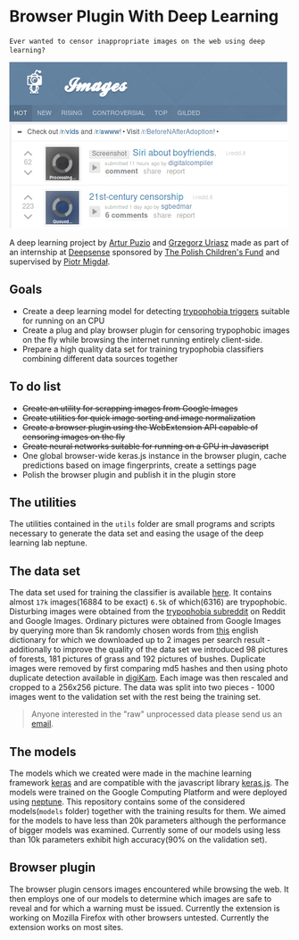 # Browser Plugin With Deep Learning

```
Ever wanted to censor inappropriate images on the web using deep learning?
```

<div style="width: 100%;">
<div style="margin: auto; display: block;">
<img src="./resources/poc.gif"/>
</div>
</div>

A deep learning project by [Artur Puzio](https://github.com/cytadela8) and [Grzegorz Uriasz](https://github.com/grzegorz225) made as part of an internship at [Deepsense](http://deepsense.ai/) sponsored by [The Polish Children's Fund](http://fundusz.org/english/) and supervised by [Piotr Migdał](https://github.com/stared).

## Goals
- Create a deep learning model for detecting [trypophobia triggers](https://en.wikipedia.org/wiki/Trypophobia) suitable for running on an CPU
- Create a plug and play browser plugin for censoring trypophobic images on the fly while browsing the internet running entirely client-side.
- Prepare a high quality data set for training trypophobia classifiers combining different data sources together

## To do list
- ~~Create an utility for scrapping images from Google Images~~
- ~~Create utilities for quick image sorting and image normalization~~
- ~~Create a browser plugin using the WebExtension API capable of censoring images on the fly~~
- ~~Create neural networks suitable for running on a CPU in Javascript~~
- One global browser-wide keras.js instance in the browser plugin, cache predictions based on image fingerprints, create a settings page 
- Polish the browser plugin and publish it in the plugin store

## The utilities
The utilities contained in the `utils` folder are small programs and scripts necessary to generate the data set and easing the usage of the deep learning lab neptune.   

## The data set
The data set used for training the classifier is available [here](https://s3.eu-central-1.amazonaws.com/trypophobia/tryponet_set2.tar.gz). It contains almost `17k` images(16884 to be exact) `6.5k` of which(6316) are trypophobic. Disturbing images were obtained from the [trypophobia subreddit](https://www.reddit.com/r/trypophobia/) on Reddit and Google Images. Ordinary pictures were obtained from Google Images by querying more than 5k randomly chosen words from [this](https://github.com/dwyl/english-words) english dictionary for which we downloaded up to 2 images per search result - additionally to improve the quality of the data set we introduced 98 pictures of forests, 181 pictures of grass and 192 pictures of bushes. Duplicate images were removed by first comparing md5 hashes and then using photo duplicate detection available in [digiKam](https://www.digikam.org/). Each image was then rescaled and cropped to a 256x256 picture. The data was split into two pieces - 1000 images went to the validation set with the rest being the training set.

> Anyone interested in the "raw" unprocessed data please send us an [email](mailto:gorbak25@gmail.com,cytadela8@interia.pl).

## The models
The models which we created were made in the machine learning framework [keras](https://keras.io/) and are compatible with the javascript library [keras.js](https://github.com/transcranial/keras-js). The models were trained on the Google Computing Platform and were deployed using [neptune](https://neptune.ml/). This repository contains some of the considered models(`models` folder) together with the training results for them. We aimed for the models to have less than 20k parameters although the performance of bigger models was examined. Currently some of our models using less than 10k parameters exhibit high accuracy(90% on the validation set).

## Browser plugin
The browser plugin censors images encountered while browsing the web. It then employs one of our models to determine which images are safe to reveal and for which a warning must be issued. Currently the extension is working on Mozilla Firefox with other browsers untested. Currently the extension works on most sites.
